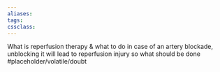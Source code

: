 ```yaml
---
aliases:
tags:
cssclass:
---
```



What is reperfusion therapy & what to do in case of an artery blockade, unblocking it will lead to reperfusion injury so what should be done #placeholder/volatile/doubt 



